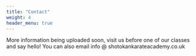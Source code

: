 ```yaml
---
title: "Contact"
weight: 4
header_menu: true
---
```


More information being uploaded soon, visit us before one of our classes and say hello!
You can also email info @ shotokankarateacademy.co.uk
